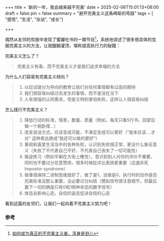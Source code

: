 +++
title = '新的一年，我会越来越不完美'
date = 2025-02-06T15:01:13+08:00
draft = false
pin = false
summary = "避开完美主义这条崎岖的弯路"
tags = [ "感悟", "生活", "杂谈", "成长"]

+++

偶然从友邻的剪报中发现了蜜罐吃书的一期节目[^1]，系统地讲述了很多很具体的克服完美主义的方法，让我醍醐灌顶，堪称提高执行力的秘籍：

完美主义怎么了？

> 完美主义有毒，而不完美主义才是我们追求幸福的方法

为什么人们容易有完美主义倾向？

> 1. 以应试提分为导向的教育让我们对任何事情都有过高的期待
> 2. 我们很容易纠结过去发生的事情，而不是活在当下
> 3. 人有很强的认同需求，但是又特别害怕失败，这样让人很容易纠结

怎么践行不完美主义？

> 1. 降低行动的标准，情景，数量，质量（例如，每天只看5行书，回家后做一个俯卧撑...）
> 2. 改变说话方式，应该变成可能，不满足变成可以更好（”我本应该....才对“ 这种表达换成”我还可以做的更好“）
> 3. 重视和喜爱生活当中的各种失败，认识到失败很正常，更没什么象征意义（失败了不代表自己不好，不代表自己丧失了一切可能性）
> 4. 叛逆练习（例如平躺在大街上睡觉），意识到别人对你的评价不重要，同时也不要过分在意赞扬，很多时候批评比表扬更重要（迅速杀死Impostor syndrome）
> 5. 做事情保持二进制思维就好了，做了是1，没做是0，执行时的动作是否完美标准没那么重要，没必要过分纠结（模拟信号很注意细节，但最后赢下一切的确是只有0和1两种状态的数字信号）
> 6. 体态会影响心态，自信的姿态促进自信的心态

看到这篇的友邻们，让我们一起向着不完美主义努力吧！

### 参考

[^1]:[如何成为真正的不完美主义者，浑身是劲儿](https://open.spotify.com/episode/3yjCVb3jzXx6vQoUTMKxsd)

